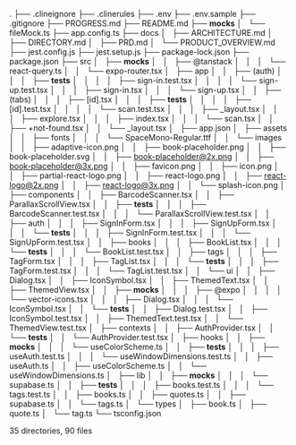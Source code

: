 .
├── .clineignore
├── .clinerules
├── .env
├── .env.sample
├── .gitignore
├── PROGRESS.md
├── README.md
├── __mocks__
│   └── fileMock.ts
├── app.config.ts
├── docs
│   ├── ARCHITECTURE.md
│   ├── DIRECTORY.md
│   ├── PRD.md
│   └── PRODUCT_OVERVIEW.md
├── jest.config.js
├── jest.setup.js
├── package-lock.json
├── package.json
├── src
│   ├── __mocks__
│   │   ├── @tanstack
│   │   │   └── react-query.ts
│   │   └── expo-router.tsx
│   ├── app
│   │   ├── (auth)
│   │   │   ├── __tests__
│   │   │   │   ├── sign-in.test.tsx
│   │   │   │   └── sign-up.test.tsx
│   │   │   ├── sign-in.tsx
│   │   │   └── sign-up.tsx
│   │   ├── (tabs)
│   │   │   ├── [id].tsx
│   │   │   ├── __tests__
│   │   │   │   ├── [id].test.tsx
│   │   │   │   └── scan.test.tsx
│   │   │   ├── _layout.tsx
│   │   │   ├── explore.tsx
│   │   │   ├── index.tsx
│   │   │   └── scan.tsx
│   │   ├── +not-found.tsx
│   │   └── _layout.tsx
│   ├── app.json
│   ├── assets
│   │   ├── fonts
│   │   │   └── SpaceMono-Regular.ttf
│   │   └── images
│   │       ├── adaptive-icon.png
│   │       ├── book-placeholder.png
│   │       ├── book-placeholder.svg
│   │       ├── book-placeholder@2x.png
│   │       ├── book-placeholder@3x.png
│   │       ├── favicon.png
│   │       ├── icon.png
│   │       ├── partial-react-logo.png
│   │       ├── react-logo.png
│   │       ├── react-logo@2x.png
│   │       ├── react-logo@3x.png
│   │       └── splash-icon.png
│   ├── components
│   │   ├── BarcodeScanner.tsx
│   │   ├── ParallaxScrollView.tsx
│   │   ├── __tests__
│   │   │   ├── BarcodeScanner.test.tsx
│   │   │   └── ParallaxScrollView.test.tsx
│   │   ├── auth
│   │   │   ├── SignInForm.tsx
│   │   │   ├── SignUpForm.tsx
│   │   │   └── __tests__
│   │   │       ├── SignInForm.test.tsx
│   │   │       └── SignUpForm.test.tsx
│   │   ├── books
│   │   │   ├── BookList.tsx
│   │   │   └── __tests__
│   │   │       └── BookList.test.tsx
│   │   ├── tags
│   │   │   ├── TagForm.tsx
│   │   │   ├── TagList.tsx
│   │   │   └── __tests__
│   │   │       ├── TagForm.test.tsx
│   │   │       └── TagList.test.tsx
│   │   └── ui
│   │       ├── Dialog.tsx
│   │       ├── IconSymbol.tsx
│   │       ├── ThemedText.tsx
│   │       ├── ThemedView.tsx
│   │       ├── __mocks__
│   │       │   ├── @expo
│   │       │   │   └── vector-icons.tsx
│   │       │   ├── Dialog.tsx
│   │       │   └── IconSymbol.tsx
│   │       └── __tests__
│   │           ├── Dialog.test.tsx
│   │           ├── IconSymbol.test.tsx
│   │           ├── ThemedText.test.tsx
│   │           └── ThemedView.test.tsx
│   ├── contexts
│   │   ├── AuthProvider.tsx
│   │   └── __tests__
│   │       └── AuthProvider.test.tsx
│   ├── hooks
│   │   ├── __mocks__
│   │   │   └── useColorScheme.ts
│   │   ├── __tests__
│   │   │   ├── useAuth.test.ts
│   │   │   └── useWindowDimensions.test.ts
│   │   ├── useAuth.ts
│   │   ├── useColorScheme.ts
│   │   └── useWindowDimensions.ts
│   ├── lib
│   │   ├── __mocks__
│   │   │   └── supabase.ts
│   │   ├── __tests__
│   │   │   ├── books.test.ts
│   │   │   └── tags.test.ts
│   │   ├── books.ts
│   │   ├── quotes.ts
│   │   ├── supabase.ts
│   │   └── tags.ts
│   └── types
│       ├── book.ts
│       ├── quote.ts
│       └── tag.ts
└── tsconfig.json

35 directories, 90 files
